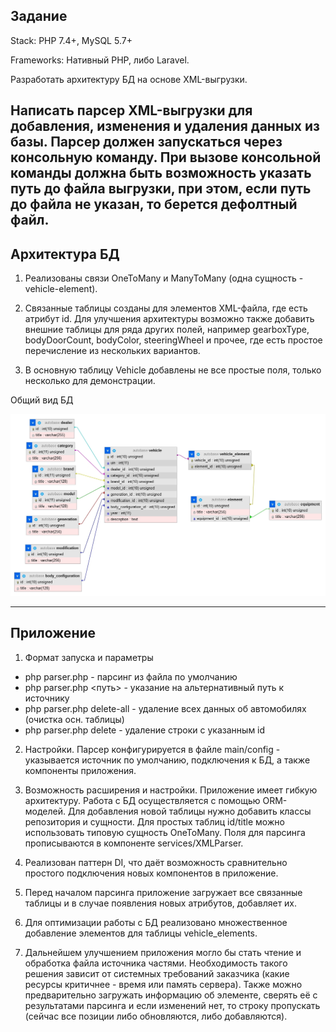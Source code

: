 Задание
---
Stack: PHP 7.4+, MySQL 5.7+

Frameworks: Нативный PHP, либо Laravel.

Разработать архитектуру БД на основе XML-выгрузки.

Написать парсер XML-выгрузки для добавления, изменения и удаления данных из базы.
Парсер должен запускаться через консольную команду. При вызове консольной команды должна быть
возможность указать путь до файла выгрузки, при этом, если путь до файла не указан, то берется дефолтный
файл.
---

## Архитектура БД

1. Реализованы связи OneToMany и ManyToMany (одна сущность - vehicle-element).

2. Связанные таблицы созданы для элементов XML-файла, где есть атрибут id. Для улучшения архитектуры возможно также добавить внешние таблицы для ряда других полей, например gearboxType, bodyDoorCount, bodyColor, steeringWheel и прочее, где есть простое перечисление из нескольких вариантов.

3. В основную таблицу Vehicle добавлены не все простые поля, только несколько для демонстрации.

Общий вид БД

![image](db_diagram.jpg)

---
## Приложение

1. Формат запуска и параметры
- php parser.php - парсинг из файла по умолчанию
- php parser.php <путь> - указание на альтернативный путь к источнику
- php parser.php delete-all - удаление всех данных об автомобилях (очистка осн. таблицы)
- php parser.php delete <id> - удаление строки с указанным id

2. Настройки. Парсер конфигурируется в файле main/config - указывается источник по умолчанию, подключения к БД, а также компоненты приложения.

3. Возможность расширения и настройки. Приложение имеет гибкую архитектуру. Работа с БД осуществляется с помощью ORM-моделей. Для добавления новой таблицы нужно добавить классы репозитория и сущности. Для простых таблиц id/title можно использовать типовую сущность OneToMany. Поля для парсинга прописываются в компоненте services/XMLParser.

4. Реализован паттерн DI, что даёт возможность сравнительно простого подключения новых компонентов в приложение.

5. Перед началом парсинга приложение загружает все связанные таблицы и в случае появления новых атрибутов, добавляет их.

6. Для оптимизации работы с БД реализовано множественное добавление элементов для таблицы vehicle_elements.

7. Дальнейшем улучшением приложения могло бы стать чтение и обработка файла источника частями. Необходимость такого решения зависит от системных требований заказчика (какие ресурсы критичнее - время или память сервера). Также можно предварительно загружать информацию об элементе, сверять её с результатами парсинга и если изменений нет, то строку пропускать (сейчас все позиции либо обновляются, либо добавляются). 

